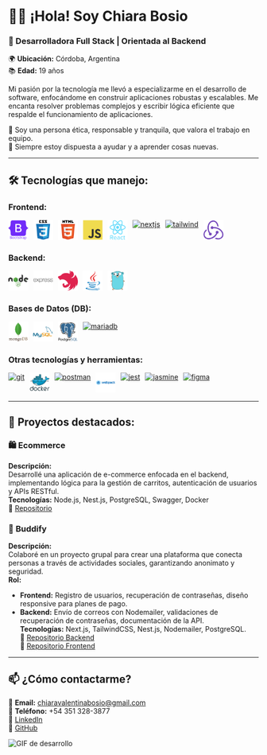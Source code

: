 # 👩‍💻 ¡Hola! Soy **Chiara Bosio**  
### 🎯 Desarrolladora Full Stack | Orientada al Backend  
🌍 **Ubicación:** Córdoba, Argentina  
📚 **Edad:** 19 años  

Mi pasión por la tecnología me llevó a especializarme en el desarrollo de software, enfocándome en construir aplicaciones robustas y escalables. Me encanta resolver problemas complejos y escribir lógica eficiente que respalde el funcionamiento de aplicaciones.  

🔹 Soy una persona ética, responsable y tranquila, que valora el trabajo en equipo.  
🔹 Siempre estoy dispuesta a ayudar y a aprender cosas nuevas.  

---

## 🛠 **Tecnologías que manejo:**  

### Frontend:  
<div style="display: flex; gap: 10px;">
  <a href="https://getbootstrap.com" target="_blank" rel="noreferrer"> <img src="https://raw.githubusercontent.com/devicons/devicon/master/icons/bootstrap/bootstrap-plain-wordmark.svg" alt="bootstrap" width="40" height="40"/> </a>  
  <a href="https://www.w3schools.com/css/" target="_blank" rel="noreferrer"> <img src="https://raw.githubusercontent.com/devicons/devicon/master/icons/css3/css3-original-wordmark.svg" alt="css3" width="40" height="40"/> </a>  
  <a href="https://www.w3.org/html/" target="_blank" rel="noreferrer"> <img src="https://raw.githubusercontent.com/devicons/devicon/master/icons/html5/html5-original-wordmark.svg" alt="html5" width="40" height="40"/> </a>  
  <a href="https://developer.mozilla.org/en-US/docs/Web/JavaScript" target="_blank" rel="noreferrer"> <img src="https://raw.githubusercontent.com/devicons/devicon/master/icons/javascript/javascript-original.svg" alt="javascript" width="40" height="40"/> </a>  
  <a href="https://reactjs.org/" target="_blank" rel="noreferrer"> <img src="https://raw.githubusercontent.com/devicons/devicon/master/icons/react/react-original-wordmark.svg" alt="react" width="40" height="40"/> </a>  
  <a href="https://nextjs.org/" target="_blank" rel="noreferrer"> <img src="https://cdn.worldvectorlogo.com/logos/nextjs-2.svg" alt="nextjs" width="40" height="40"/> </a>  
  <a href="https://tailwindcss.com/" target="_blank" rel="noreferrer"> <img src="https://www.vectorlogo.zone/logos/tailwindcss/tailwindcss-icon.svg" alt="tailwind" width="40" height="40"/> </a>  
  <a href="https://redux.js.org" target="_blank" rel="noreferrer"> <img src="https://raw.githubusercontent.com/devicons/devicon/master/icons/redux/redux-original.svg" alt="redux" width="40" height="40"/> </a>  
</div>

### Backend:  
<div style="display: flex; gap: 10px;">
  <a href="https://nodejs.org" target="_blank" rel="noreferrer"> <img src="https://raw.githubusercontent.com/devicons/devicon/master/icons/nodejs/nodejs-original-wordmark.svg" alt="nodejs" width="40" height="40"/> </a>  
  <a href="https://expressjs.com" target="_blank" rel="noreferrer"> <img src="https://raw.githubusercontent.com/devicons/devicon/master/icons/express/express-original-wordmark.svg" alt="express" width="40" height="40"/> </a>  
  <a href="https://nestjs.com/" target="_blank" rel="noreferrer"> <img src="https://raw.githubusercontent.com/devicons/devicon/master/icons/nestjs/nestjs-plain.svg" alt="nestjs" width="40" height="40"/> </a>  
  <a href="https://www.java.com" target="_blank" rel="noreferrer"> <img src="https://raw.githubusercontent.com/devicons/devicon/master/icons/java/java-original.svg" alt="java" width="40" height="40"/> </a>  
  <a href="https://golang.org" target="_blank" rel="noreferrer"> <img src="https://raw.githubusercontent.com/devicons/devicon/master/icons/go/go-original.svg" alt="go" width="40" height="40"/> </a>  
</div>

### Bases de Datos (DB):  
<div style="display: flex; gap: 10px;">
  <a href="https://www.mongodb.com/" target="_blank" rel="noreferrer"> <img src="https://raw.githubusercontent.com/devicons/devicon/master/icons/mongodb/mongodb-original-wordmark.svg" alt="mongodb" width="40" height="40"/> </a>  
  <a href="https://www.mysql.com/" target="_blank" rel="noreferrer"> <img src="https://raw.githubusercontent.com/devicons/devicon/master/icons/mysql/mysql-original-wordmark.svg" alt="mysql" width="40" height="40"/> </a>  
  <a href="https://www.postgresql.org" target="_blank" rel="noreferrer"> <img src="https://raw.githubusercontent.com/devicons/devicon/master/icons/postgresql/postgresql-original-wordmark.svg" alt="postgresql" width="40" height="40"/> </a>  
  <a href="https://www.mariadb.org/" target="_blank" rel="noreferrer"> <img src="https://www.vectorlogo.zone/logos/mariadb/mariadb-icon.svg" alt="mariadb" width="40" height="40"/> </a>  
</div>

### Otras tecnologías y herramientas:  
<div style="display: flex; gap: 10px;">
  <a href="https://git-scm.com/" target="_blank" rel="noreferrer"> <img src="https://www.vectorlogo.zone/logos/git-scm/git-scm-icon.svg" alt="git" width="40" height="40"/> </a>  
  <a href="https://www.docker.com/" target="_blank" rel="noreferrer"> <img src="https://raw.githubusercontent.com/devicons/devicon/master/icons/docker/docker-original-wordmark.svg" alt="docker" width="40" height="40"/> </a>  
  <a href="https://postman.com" target="_blank" rel="noreferrer"> <img src="https://www.vectorlogo.zone/logos/getpostman/getpostman-icon.svg" alt="postman" width="40" height="40"/> </a>  
  <a href="https://webpack.js.org" target="_blank" rel="noreferrer"> <img src="https://raw.githubusercontent.com/devicons/devicon/d00d0969292a6569d45b06d3f350f463a0107b0d/icons/webpack/webpack-original-wordmark.svg" alt="webpack" width="40" height="40"/> </a>  
  <a href="https://jestjs.io" target="_blank" rel="noreferrer"> <img src="https://www.vectorlogo.zone/logos/jestjsio/jestjsio-icon.svg" alt="jest" width="40" height="40"/> </a>  
  <a href="https://jasmine.github.io/" target="_blank" rel="noreferrer"> <img src="https://www.vectorlogo.zone/logos/jasmine/jasmine-icon.svg" alt="jasmine" width="40" height="40"/> </a>  
  <a href="https://www.figma.com/" target="_blank" rel="noreferrer"> <img src="https://www.vectorlogo.zone/logos/figma/figma-icon.svg" alt="figma" width="40" height="40"/> </a>
</div>


---

## 📌 **Proyectos destacados:**  

### 🛍️ **Ecommerce**  
**Descripción:**  
Desarrollé una aplicación de e-commerce enfocada en el backend, implementando lógica para la gestión de carritos, autenticación de usuarios y APIs RESTful.  
**Tecnologías:** Node.js, Nest.js, PostgreSQL, Swagger, Docker  
🔗 [Repositorio](https://github.com/chi-bosio/ecommerce_SoyHenry)

### 🤝 **Buddify**  
**Descripción:**  
Colaboré en un proyecto grupal para crear una plataforma que conecta personas a través de actividades sociales, garantizando anonimato y seguridad.  
**Rol:**  
- **Frontend:** Registro de usuarios, recuperación de contraseñas, diseño responsive para planes de pago.  
- **Backend:** Envío de correos con Nodemailer, validaciones de recuperación de contraseñas, documentación de la API.  
**Tecnologías:** Next.js, TailwindCSS, Nest.js, Nodemailer, PostgreSQL.  
🔗 [Repositorio Backend](https://github.com/chi-bosio/Buddify_Api)  
🔗 [Repositorio Frontend](https://github.com/chi-bosio/Buddify)  

---

## 📫 **¿Cómo contactarme?**  
📧 **Email:** chiaravalentinabosio@gmail.com  
📱 **Teléfono:** +54 351 328-3877  
🔗 [LinkedIn](https://www.linkedin.com/in/chiara-bosio-078b9717b)  
🔗 [GitHub](https://github.com/chi-bosio)  

![GIF de desarrollo](https://media.giphy.com/media/qgQUggAC3Pfv687qPC/giphy.gif)
